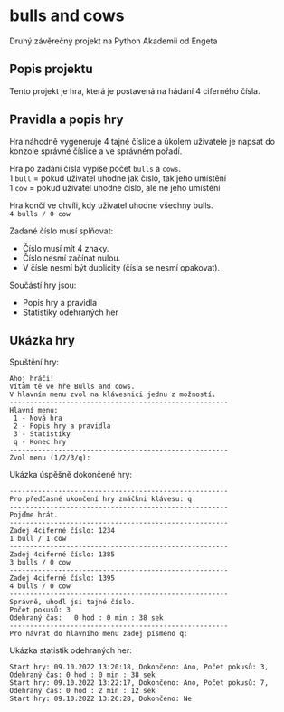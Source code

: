 # bulls and cows
Druhý závěrečný projekt na Python Akademii od Engeta

## Popis projektu
Tento projekt je hra, která je postavená na hádání 4 ciferného čísla. 

## Pravidla a popis hry
Hra náhodně vygeneruje 4 tajné číslice a úkolem uživatele je napsat do konzole správné číslice a ve správném pořadí.

Hra po zadání čísla vypíše počet `bulls` a `cows`.<br>
1 `bull` = pokud uživatel uhodne jak číslo, tak jeho umístění<br>
1 `cow` = pokud uživatel uhodne číslo, ale ne jeho umístění

Hra končí ve chvíli, kdy uživatel uhodne všechny bulls.<br>
`4 bulls / 0 cow`

Zadané číslo musí splňovat:
 - Číslo musí mít 4 znaky.<br>
 - Číslo nesmí začínat nulou.<br>
 - V čísle nesmí být duplicity (čísla se nesmí opakovat).

Součástí hry jsou:<br>
 - Popis hry a pravidla<br>
 - Statistiky odehraných her 

## Ukázka hry
Spuštění hry:
```
Ahoj hráči!
Vítám tě ve hře Bulls and cows.
V hlavním menu zvol na klávesnici jednu z možností.
------------------------------------------------------
Hlavní menu:
 1 - Nová hra
 2 - Popis hry a pravidla
 3 - Statistiky
 q - Konec hry
------------------------------------------------------
Zvol menu (1/2/3/q):
```
Ukázka úspěšně dokončené hry:
```
------------------------------------------------------
Pro předčasné ukončení hry zmáčkni klávesu: q
------------------------------------------------------
Pojďme hrát.
------------------------------------------------------
Zadej 4ciferné číslo: 1234
1 bull / 1 cow
------------------------------------------------------
Zadej 4ciferné číslo: 1385
3 bulls / 0 cow
------------------------------------------------------
Zadej 4ciferné číslo: 1395
4 bulls / 0 cow
------------------------------------------------------
Správně, uhodl jsi tajné číslo.
Počet pokusů: 3
Odehraný čas:   0 hod : 0 min : 38 sek
------------------------------------------------------
Pro návrat do hlavního menu zadej písmeno q:
```
Ukázka statistik odehraných her:
```
Start hry: 09.10.2022 13:20:18, Dokončeno: Ano, Počet pokusů: 3, Odehraný čas: 0 hod : 0 min : 38 sek
Start hry: 09.10.2022 13:22:17, Dokončeno: Ano, Počet pokusů: 7, Odehraný čas: 0 hod : 2 min : 12 sek
Start hry: 09.10.2022 13:26:28, Dokončeno: Ne
```

